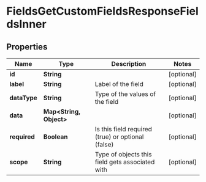 

# FieldsGetCustomFieldsResponseFieldsInner


## Properties

| Name | Type | Description | Notes |
|------------ | ------------- | ------------- | -------------|
|**id** | **String** |  |  [optional] |
|**label** | **String** | Label of the field |  [optional] |
|**dataType** | **String** | Type of the values of the field |  [optional] |
|**data** | **Map&lt;String, Object&gt;** |  |  [optional] |
|**required** | **Boolean** | Is this field required (true) or optional (false) |  [optional] |
|**scope** | **String** | Type of objects this field gets associated with |  [optional] |



